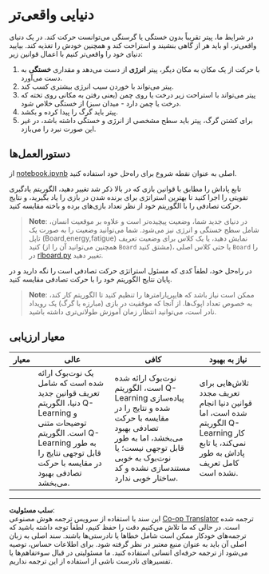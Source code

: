<!--
CO_OP_TRANSLATOR_METADATA:
{
  "original_hash": "68394b2102d3503882e5e914bd0ff5c1",
  "translation_date": "2025-09-04T00:24:37+00:00",
  "source_file": "8-Reinforcement/1-QLearning/assignment.md",
  "language_code": "fa"
}
-->
# دنیایی واقعی‌تر

در شرایط ما، پیتر تقریباً بدون خستگی یا گرسنگی می‌توانست حرکت کند. در یک دنیای واقعی‌تر، او باید هر از گاهی بنشیند و استراحت کند و همچنین خودش را تغذیه کند. بیایید دنیای خود را واقعی‌تر کنیم با اعمال قوانین زیر:

1. با حرکت از یک مکان به مکان دیگر، پیتر **انرژی** از دست می‌دهد و مقداری **خستگی** به دست می‌آورد.
2. پیتر می‌تواند با خوردن سیب انرژی بیشتری کسب کند.
3. پیتر می‌تواند با استراحت زیر درخت یا روی چمن (یعنی رفتن به مکانی روی تخته که درخت یا چمن دارد - میدان سبز) از خستگی خلاص شود.
4. پیتر باید گرگ را پیدا کرده و بکشد.
5. برای کشتن گرگ، پیتر باید سطح مشخصی از انرژی و خستگی داشته باشد، در غیر این صورت نبرد را می‌بازد.

## دستورالعمل‌ها

از [notebook.ipynb](notebook.ipynb) اصلی به عنوان نقطه شروع برای راه‌حل خود استفاده کنید.

تابع پاداش را مطابق با قوانین بازی که در بالا ذکر شد تغییر دهید، الگوریتم یادگیری تقویتی را اجرا کنید تا بهترین استراتژی برای برنده شدن در بازی را یاد بگیرید، و نتایج حرکت تصادفی را با الگوریتم خود از نظر تعداد بازی‌های برده و باخته مقایسه کنید.

> **Note**: در دنیای جدید شما، وضعیت پیچیده‌تر است و علاوه بر موقعیت انسان، شامل سطح خستگی و انرژی نیز می‌شود. شما می‌توانید وضعیت را به صورت یک تاپل (Board,energy,fatigue) نمایش دهید، یا یک کلاس برای وضعیت تعریف کنید (همچنین می‌توانید آن را از `Board` مشتق کنید)، یا حتی کلاس اصلی `Board` را در [rlboard.py](../../../../8-Reinforcement/1-QLearning/rlboard.py) تغییر دهید.

در راه‌حل خود، لطفاً کدی که مسئول استراتژی حرکت تصادفی است را نگه دارید و در پایان نتایج الگوریتم خود را با حرکت تصادفی مقایسه کنید.

> **Note**: ممکن است نیاز باشد که هایپرپارامترها را تنظیم کنید تا الگوریتم کار کند، به خصوص تعداد اپوک‌ها. از آنجا که موفقیت در بازی (مبارزه با گرگ) یک رویداد نادر است، می‌توانید انتظار زمان آموزش طولانی‌تری داشته باشید.

## معیار ارزیابی

| معیار       | عالی                                                                                                                                                                                                 | کافی                                                                                                                                                                                   | نیاز به بهبود                                                                                                                             |
| ----------- | ---------------------------------------------------------------------------------------------------------------------------------------------------------------------------------------------------- | -------------------------------------------------------------------------------------------------------------------------------------------------------------------------------------- | ------------------------------------------------------------------------------------------------------------------------------------------ |
|             | یک نوت‌بوک ارائه شده است که شامل تعریف قوانین جدید دنیا، الگوریتم Q-Learning و توضیحات متنی است. الگوریتم Q-Learning به طور قابل توجهی نتایج را در مقایسه با حرکت تصادفی بهبود می‌بخشد.            | نوت‌بوک ارائه شده است، الگوریتم Q-Learning پیاده‌سازی شده و نتایج را در مقایسه با حرکت تصادفی بهبود می‌بخشد، اما به طور قابل توجهی نیست؛ یا نوت‌بوک به خوبی مستندسازی نشده و کد ساختار خوبی ندارد. | تلاش‌هایی برای تعریف مجدد قوانین دنیا انجام شده است، اما الگوریتم Q-Learning کار نمی‌کند، یا تابع پاداش به طور کامل تعریف نشده است. |

---

**سلب مسئولیت**:  
این سند با استفاده از سرویس ترجمه هوش مصنوعی [Co-op Translator](https://github.com/Azure/co-op-translator) ترجمه شده است. در حالی که ما تلاش می‌کنیم دقت را حفظ کنیم، لطفاً توجه داشته باشید که ترجمه‌های خودکار ممکن است شامل خطاها یا نادرستی‌ها باشند. سند اصلی به زبان اصلی آن باید به عنوان منبع معتبر در نظر گرفته شود. برای اطلاعات حساس، توصیه می‌شود از ترجمه حرفه‌ای انسانی استفاده کنید. ما مسئولیتی در قبال سوءتفاهم‌ها یا تفسیرهای نادرست ناشی از استفاده از این ترجمه نداریم.